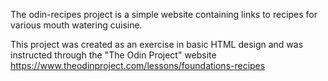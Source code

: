 The odin-recipes project is a simple website containing links to recipes for various mouth watering cuisine.

This project was created as an exercise in basic HTML design and was instructed through the "The Odin Project" website https://www.theodinproject.com/lessons/foundations-recipes